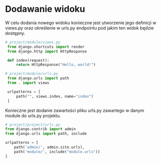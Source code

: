 # Dodawanie widoku
W celu dodania nowego widoku konieczne jest utworzenie jego definicji w views.py oraz określenie w urls.py endpointu pod jakim ten widok będzie dostępny.
```python
# project/module/views.py
 from django.shortcuts import render
 from django.http import HttpResponse

 def index(request):
     return HttpResponse("Hello, world!")
```
```python
# project/module/urls.py
 from django.urls import path
 from . import views

 urlpatterns = [
     path("", views.index, name="index")
 ]
```

Konieczne jest dodanie zawartości pliku urls.py zawartego w danym module do urls.py projektu.

```python
# project/project/urls.py
from django.contrib import admin
from django.urls import path, include

urlpatterns = [
    path('admin/', admin.site.urls),
    path('module/', include("module.urls"))
]
```